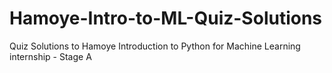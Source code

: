 # Hamoye-Intro-to-ML-Quiz-Solutions

Quiz Solutions to Hamoye Introduction to Python for Machine Learning internship - Stage A
